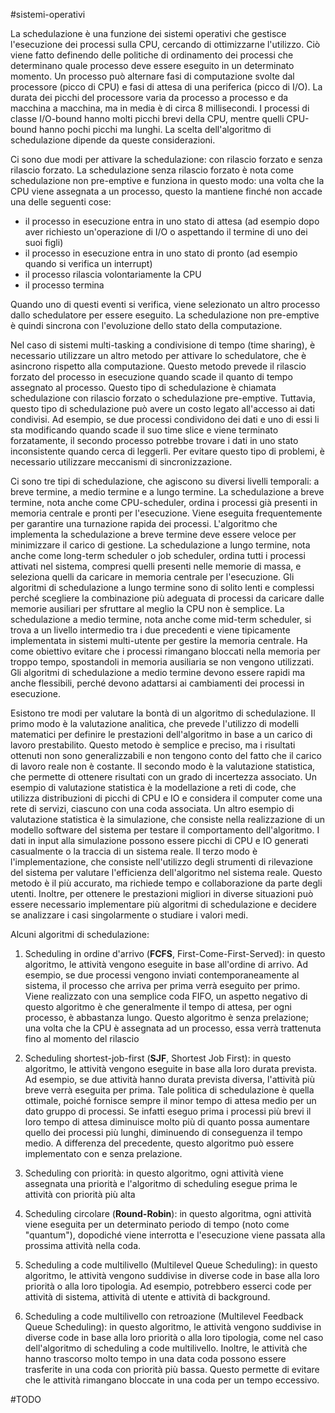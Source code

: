 #sistemi-operativi  

La schedulazione è una funzione dei sistemi operativi che gestisce l'esecuzione dei processi sulla CPU, cercando di ottimizzarne l'utilizzo. Ciò viene fatto definendo delle politiche di ordinamento dei processi che determinano quale processo deve essere eseguito in un determinato momento. Un processo può alternare fasi di computazione svolte dal processore (picco di CPU) e fasi di attesa di una periferica (picco di I/O). La durata dei picchi del processore varia da processo a processo e da macchina a macchina, ma in media è di circa 8 millisecondi. I processi di classe I/O-bound hanno molti picchi brevi della CPU, mentre quelli CPU-bound hanno pochi picchi ma lunghi. La scelta dell'algoritmo di schedulazione dipende da queste considerazioni.

Ci sono due modi per attivare la schedulazione: con rilascio forzato e senza rilascio forzato. La schedulazione senza rilascio forzato è nota come schedulazione non pre-emptive e funziona in questo modo: una volta che la CPU viene assegnata a un processo, questo la mantiene finché non accade una delle seguenti cose:

-   il processo in esecuzione entra in uno stato di attesa (ad esempio dopo aver richiesto un'operazione di I/O o aspettando il termine di uno dei suoi figli)
-   il processo in esecuzione entra in uno stato di pronto (ad esempio quando si verifica un interrupt)
-   il processo rilascia volontariamente la CPU
-   il processo termina

Quando uno di questi eventi si verifica, viene selezionato un altro processo dallo schedulatore per essere eseguito. La schedulazione non pre-emptive è quindi sincrona con l'evoluzione dello stato della computazione.

Nel caso di sistemi multi-tasking a condivisione di tempo (time sharing), è necessario utilizzare un altro metodo per attivare lo schedulatore, che è asincrono rispetto alla computazione. Questo metodo prevede il rilascio forzato del processo in esecuzione quando scade il quanto di tempo assegnato al processo. Questo tipo di schedulazione è chiamata schedulazione con rilascio forzato o schedulazione pre-emptive. Tuttavia, questo tipo di schedulazione può avere un costo legato all'accesso ai dati condivisi. Ad esempio, se due processi condividono dei dati e uno di essi li sta modificando quando scade il suo time slice e viene terminato forzatamente, il secondo processo potrebbe trovare i dati in uno stato inconsistente quando cerca di leggerli. Per evitare questo tipo di problemi, è necessario utilizzare meccanismi di sincronizzazione.

Ci sono tre tipi di schedulazione, che agiscono su diversi livelli temporali: a breve termine, a medio termine e a lungo termine. La schedulazione a breve termine, nota anche come CPU-scheduler, ordina i processi già presenti in memoria centrale e pronti per l'esecuzione. Viene eseguita frequentemente per garantire una turnazione rapida dei processi. L'algoritmo che implementa la schedulazione a breve termine deve essere veloce per minimizzare il carico di gestione. La schedulazione a lungo termine, nota anche come long-term scheduler o job scheduler, ordina tutti i processi attivati nel sistema, compresi quelli presenti nelle memorie di massa, e seleziona quelli da caricare in memoria centrale per l'esecuzione. Gli algoritmi di schedulazione a lungo termine sono di solito lenti e complessi perché scegliere la combinazione più adeguata di processi da caricare dalle memorie ausiliari per sfruttare al meglio la CPU non è semplice. La schedulazione a medio termine, nota anche come mid-term scheduler, si trova a un livello intermedio tra i due precedenti e viene tipicamente implementata in sistemi multi-utente per gestire la memoria centrale. Ha come obiettivo evitare che i processi rimangano bloccati nella memoria per troppo tempo, spostandoli in memoria ausiliaria se non vengono utilizzati. Gli algoritmi di schedulazione a medio termine devono essere rapidi ma anche flessibili, perché devono adattarsi ai cambiamenti dei processi in esecuzione.

Esistono tre modi per valutare la bontà di un algoritmo di schedulazione. Il primo modo è la valutazione analitica, che prevede l'utilizzo di modelli matematici per definire le prestazioni dell'algoritmo in base a un carico di lavoro prestabilito. Questo metodo è semplice e preciso, ma i risultati ottenuti non sono generalizzabili e non tengono conto del fatto che il carico di lavoro reale non è costante. Il secondo modo è la valutazione statistica, che permette di ottenere risultati con un grado di incertezza associato. Un esempio di valutazione statistica è la modellazione a reti di code, che utilizza distribuzioni di picchi di CPU e IO e considera il computer come una rete di servizi, ciascuno con una coda associata. Un altro esempio di valutazione statistica è la simulazione, che consiste nella realizzazione di un modello software del sistema per testare il comportamento dell'algoritmo. I dati in input alla simulazione possono essere picchi di CPU e IO generati casualmente o la traccia di un sistema reale. Il terzo modo è l'implementazione, che consiste nell'utilizzo degli strumenti di rilevazione del sistema per valutare l'efficienza dell'algoritmo nel sistema reale. Questo metodo è il più accurato, ma richiede tempo e collaborazione da parte degli utenti. Inoltre, per ottenere le prestazioni migliori in diverse situazioni può essere necessario implementare più algoritmi di schedulazione e decidere se analizzare i casi singolarmente o studiare i valori medi.

Alcuni algoritmi di schedulazione:
1.  Scheduling in ordine d'arrivo (**FCFS**, First-Come-First-Served): in questo algoritmo, le attività vengono eseguite in base all'ordine di arrivo. Ad esempio, se due processi vengono inviati contemporaneamente al sistema, il processo che arriva per prima verrà eseguito per primo. Viene realizzato con una semplice coda FIFO, un aspetto negativo di questo algoritmo è che generalmente il tempo di attesa, per ogni processo, è abbastanza lungo. Questo algoritmo è senza prelazione; una volta che la CPU è assegnata ad un processo, essa verrà trattenuta fino al momento del rilascio

2.  Scheduling shortest-job-first (**SJF**, Shortest Job First): in questo algoritmo, le attività vengono eseguite in base alla loro durata prevista. Ad esempio, se due attività hanno durata prevista diversa, l'attività più breve verrà eseguita per prima. Tale politica di schedulazione è quella ottimale, poiché fornisce sempre il minor tempo di attesa medio per un dato gruppo di processi. Se infatti eseguo prima i processi più brevi il loro tempo di attesa diminuisce molto più di quanto possa aumentare quello dei processi più lunghi, diminuendo di conseguenza il tempo medio. A differenza del precedente, questo algoritmo può essere implementato con e senza prelazione.

3.  Scheduling con priorità: in questo algoritmo, ogni attività viene assegnata una priorità e l'algoritmo di scheduling esegue prima le attività con priorità più alta

4.  Scheduling circolare (**Round-Robin**): in questo algoritma, ogni attività viene eseguita per un determinato periodo di tempo (noto come "quantum"), dopodiché viene interrotta e l'esecuzione viene passata alla prossima attività nella coda.

5.  Scheduling a code multilivello (Multilevel Queue Scheduling): in questo algoritmo, le attività vengono suddivise in diverse code in base alla loro priorità o alla loro tipologia. Ad esempio, potrebbero esserci code per attività di sistema, attività di utente e attività di background.

6.  Scheduling a code multilivello con retroazione (Multilevel Feedback Queue Scheduling): in questo algoritmo, le attività vengono suddivise in diverse code in base alla loro priorità o alla loro tipologia, come nel caso dell'algoritmo di scheduling a code multilivello. Inoltre, le attività che hanno trascorso molto tempo in una data coda possono essere trasferite in una coda con priorità più bassa. Questo permette di evitare che le attività rimangano bloccate in una coda per un tempo eccessivo.

#TODO